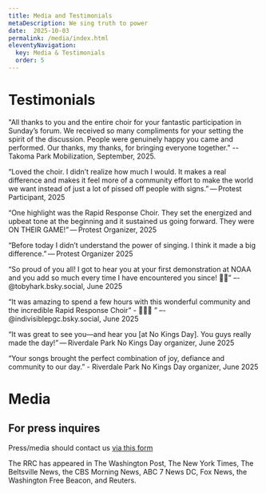 ```yaml
---
title: Media and Testimonials
metaDescription: We sing truth to power
date:  2025-10-03
permalink: /media/index.html
eleventyNavigation:
  key: Media & Testimonials
  order: 5
---
```


# Testimonials

"All thanks to you and the entire choir for your fantastic participation in Sunday’s forum.  We received so many compliments for your setting the spirit of the discussion.  People were genuinely happy you came and performed. Our thanks, my thanks, for bringing everyone together." -- Takoma Park Mobilization, September, 2025.

“Loved the choir. I didn’t realize how much I would. It makes a real difference and makes it feel more of a community effort to make the world we want instead of just a lot of pissed off people with signs.” — Protest Participant, 2025

“One highlight was the Rapid Response Choir. They set the energized and upbeat tone at the beginning and it sustained us going forward. They were ON THEIR GAME!” — Protest Organizer, 2025

“Before today I didn’t understand the power of singing. I think it made a big difference.” — Protest Organizer 2025

“So proud of you all! I got to hear you at your first demonstration at NOAA and you add so much every time I have encountered you since! 👏🏽” –- @tobyhark.bsky.social, June 2025

“It was amazing to spend a few hours with this wonderful community and the incredible Rapid Response Choir” - 👏👏👏 ” –- @indivisiblepgc.bsky.social, June 2025

“It was great to see you—and hear you [at No Kings Day]. You guys really made the day!” — Riverdale Park No Kings Day organizer, June 2025

“Your songs brought the perfect combination of joy, defiance and community to our day.” - Riverdale Park No Kings Day organizer, June 2025

# Media

## For press inquires

Press/media should contact us [via this form](https://docs.google.com/forms/d/e/1FAIpQLSesXkHCVsKpSMZQwF1ZZP_i82YaYzKtzB5bdtHUyW6Z9A_24Q/viewform?usp=header)

The RRC has appeared in The Washington Post, The New York Times, The Beltsville News, the CBS Morning News, ABC 7 News DC, Fox News, the Washington Free Beacon, and Reuters.


